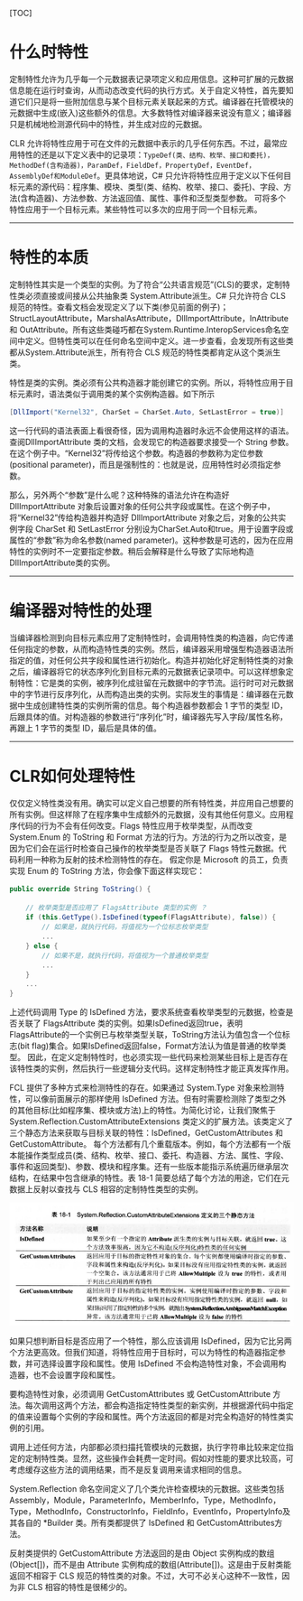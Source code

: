 [TOC]

# 什么时特性
定制特性允许为几乎每一个元数据表记录项定义和应用信息。这种可扩展的元数据信息能在运行时查询，从而动态改变代码的执行方式。关于自定义特性，首先要知道它们只是将一些附加信息与某个目标元素关联起来的方式。编译器在托管模块的元数据中生成(嵌入)这些额外的信息。大多数特性对编译器来说没有意义；编译器只是机械地检测源代码中的特性，并生成对应的元数据。

CLR 允许将特性应用于可在文件的元数据中表示的几乎任何东西。不过，最常应用特性的还是以下定义表中的记录项：`TypeDef(类、结构、枚举、接口和委托)，MethodDef(含构造器)，ParamDef，FieldDef，PropertyDef，EventDef，AssemblyDef和ModuleDef`。更具体地说，C# 只允许将特性应用于定义以下任何目标元素的源代码：程序集、模块、类型(类、结构、枚举、接口、委托)、字段、方法(含构造器)、方法参数、方法返回值、属性、事件和泛型类型参数。
可将多个特性应用于一个目标元素。某些特性可以多次的应用于同一个目标元素。

---------------

# 特性的本质

定制特性其实是一个类型的实例。为了符合“公共语言规范”(CLS)的要求，定制特性类必须直接或间接从公共抽象类 System.Attribute派生。C# 只允许符合 CLS 规范的特性。查看文档会发现定义了以下类(参见前面的例子)；StructLayoutAttribute，MarshalAsAttribute，DllImportAttribute，InAttribute 和 OutAttribute。所有这些类碰巧都在System.Runtime.InteropServices命名空间中定义。但特性类可以在任何命名空间中定义。进一步查看，会发现所有这些类都从System.Attribute派生，所有符合 CLS 规范的特性类都肯定从这个类派生类。

特性是类的实例。类必须有公共构造器才能创建它的实例。所以，将特性应用于目标元素时，语法类似于调用类的某个实例构造器。如下所示
```csharp
[DllImport("Kernel32", CharSet = CharSet.Auto, SetLastError = true)]
```
这一行代码的语法表面上看很奇怪，因为调用构造器时永远不会使用这样的语法。查阅DllImportAttribute 类的文档，会发现它的构造器要求接受一个 String 参数。在这个例子中。“Kernel32”将传给这个参数。构造器的参数称为定位参数(positional parameter)，而且是强制性的：也就是说，应用特性时必须指定参数。

那么，另外两个“参数”是什么呢？这种特殊的语法允许在构造好 DllImportAttribute 对象后设置对象的任何公共字段或属性。在这个例子中，将“Kernel32”传给构造器并构造好 DllImportAttribute 对象之后，对象的公共实例字段 CharSet 和 SetLastError 分别设为CharSet.Auto和true。用于设置字段或属性的“参数”称为命名参数(named parameter)。这种参数是可选的，因为在应用特性的实例时不一定要指定参数。稍后会解释是什么导致了实际地构造DllImportAttribute类的实例。

--------------------------

# 编译器对特性的处理
当编译器检测到向目标元素应用了定制特性时，会调用特性类的构造器，向它传递任何指定的参数，从而构造特性类的实例。然后，编译器采用增强型构造器语法所指定的值，对任何公共字段和属性进行初始化。构造并初始化好定制特性类的对象之后，编译器将它的状态序列化到目标元素的元数据表记录项中。可以这样想象定制特性：它是类的实例，被序列化成驻留在元数据中的字节流。运行时可对元数据中的字节进行反序列化，从而构造出类的实例。实际发生的事情是：编译器在元数据中生成创建特性类的实例所需的信息。每个构造器参数都会 1 字节的类型 ID，后跟具体的值。对构造器的参数进行“序列化”时，编译器先写入字段/属性名称，再跟上 1 字节的类型 ID，最后是具体的值。

-------------------

# CLR如何处理特性
仅仅定义特性类没有用。确实可以定义自己想要的所有特性类，并应用自己想要的所有实例。但这样除了在程序集中生成额外的元数据，没有其他任何意义。应用程序代码的行为不会有任何改变。Flags 特性应用于枚举类型，从而改变 System.Enum 的 ToString 和 Format 方法的行为。方法的行为之所以改变，是因为它们会在运行时检查自己操作的枚举类型是否关联了 Flags 特性元数据。代码利用一种称为反射的技术检测特性的存在。
假定你是 Microsoft 的员工，负责实现 Enum 的 ToString 方法，你会像下面这样实现它：

```csharp
public override String ToString() {

    // 枚举类型是否应用了 FlagsAttribute 类型的实例 ？
    if (this.GetType().IsDefined(typeof(FlagsAttribute), false)) {
        // 如果是，就执行代码，将值视为一个位标志枚举类型
        ...
    } else {
        // 如果不是，就执行代码，将值视为一个普通枚举类型
        ...
    }
    ...
}
```

上述代码调用 Type 的 IsDefined 方法，要求系统查看枚举类型的元数据，检查是否关联了 FlagsAttribute 类的实例。如果IsDefined返回true，表明FlagsAttribute的一个实例已与枚举类型关联，ToString方法认为值包含一个位标志(bit flag)集合。如果IsDefined返回false，Format方法认为值是普通的枚举类型。
因此，在定义定制特性时，也必须实现一些代码来检测某些目标上是否存在该特性类的实例，然后执行一些逻辑分支代码。这样定制特性才能正真发挥作用。

FCL 提供了多种方式来检测特性的存在。如果通过 System.Type 对象来检测特性，可以像前面展示的那样使用 IsDefined 方法。但有时需要检测除了类型之外的其他目标(比如程序集、模块或方法)上的特性。为简化讨论，让我们聚焦于 System.Reflection.CustomAttributeExtensions 类定义的扩展方法。该类定义了三个静态方法来获取与目标关联的特性：IsDefined，GetCustomAttributes 和 GetCustomAttribute。 每个方法都有几个重载版本。例如，每个方法都有一个版本能操作类型成员(类、结构、枚举、接口、委托、构造器、方法、属性、字段、事件和返回类型)、参数、模块和程序集。还有一些版本能指示系统遍历继承层次结构，在结果中包含继承的特性。表 18-1 简要总结了每个方法的用途，它们在元数据上反射以查找与 CLS 相容的定制特性类型的实例。

![](pic/特性1.PNG)

如果只想判断目标是否应用了一个特性，那么应该调用 IsDefined，因为它比另两个方法更高效。但我们知道，将特性应用于目标时，可以为特性的构造器指定参数，并可选择设置字段和属性。使用 IsDefined 不会构造特性对象，不会调用构造器，也不会设置字段和属性。

要构造特性对象，必须调用 GetCustomAttributes 或 GetCustomAttribute 方法。每次调用这两个方法，都会构造指定特性类型的新实例，并根据源代码中指定的值来设置每个实例的字段和属性。两个方法返回的都是对完全构造好的特性类实例的引用。

调用上述任何方法，内部都必须扫描托管模块的元数据，执行字符串比较来定位指定的定制特性类。显然，这些操作会耗费一定时间。假如对性能的要求比较高，可考虑缓存这些方法的调用结果，而不是反复调用来请求相同的信息。

System.Reflection 命名空间定义了几个类允许检查模块的元数据。这些类包括 Assembly，Module，ParameterInfo，MemberInfo，Type，MethodInfo，Type，MethodInfo，ConstructorInfo，FieldInfo，EventInfo，PropertyInfo及其各自的 *Builder 类。所有类都提供了 IsDefined 和 GetCustomAttributes方法。

反射类提供的 GetCustomAttribute 方法返回的是由 Object 实例构成的数组(Object[])，而不是由 Attribute 实例构成的数组(Attribute[])。这是由于反射类能返回不相容于 CLS 规范的特性类的对象。不过，大可不必关心这种不一致性，因为非 CLS 相容的特性是很稀少的。
